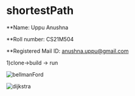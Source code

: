 # shortestPath

**Name: Uppu Anushna

**Roll number: CS21M504

**Registered Mail ID: anushna.uppu@gmail.com

1)clone->build -> run

![bellmanFord](https://user-images.githubusercontent.com/93385316/174998730-b6d41dc6-a613-45d6-b090-14763fb93130.png)

![dijkstra](https://user-images.githubusercontent.com/93385316/175001759-71690ca2-d149-42ec-9b9e-1a9bc5efc300.png)

